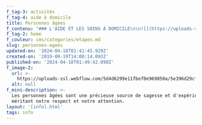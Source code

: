 ```yaml
---
f_tag-3: activités
f_tag-4: aide à domicile
title: Personnes âgées
f_contenu: "### L'AIDE ET LES SOINS À DOMICILE\n\n![](https://uploads-ssl.webflow.com/5d4d6299e11fbef0e969850a/5dd904eea554939a077a1023_15_spitex.jpeg)\n\n**Les repas à domicile**\n\nLes services proposés sont par exemple :\n\n*   **repas à domicile**\n*   **soins infirmiers** dispensés à domicile\n*   **aide pour le ménage**\n*   **ergothérapie** pour les personnes avec des problèmes spécifiques\n*   **installation de Domitel,** un appareil qui offre à la personne âgée une sécurité à domicile 24 heures sur 24. Il s'agit d'un bracelet avec un petit émetteur. En cas de malaise ou de chute, la personne âgée peut appuyer sur cet émetteur et ses proches seront immédiatement alertés.\n\nPour plus d'informations sur l'aide et des soins à domicile proposés par le CMS, cliquez [**ici**](https://www.sante.cms-sierre.ch/fr/prestations/soins-a-domicile-158).\n\n**Adresse :** CMS, Avenue Général Guisan 38A, 3960 Sierre  \n**Téléphone :** 027 455 51 51  \n**E-mail :** [**sierre@cms-smz.ch**](mailto:sierre@cms-smz.ch)  \n**Site Internet:** [**www.cms-sierre.ch**](https://www.sante.cms-sierre.ch/fr)\n\n### LES APPARTEMENTS DOMINO\n\nSi vous êtes toujours plus ou moins autonomes et que vous ne souhaitez pas aller dans un home (EMS), il existe une solution... **les appartements DOMINO !**\n\n![](https://uploads-ssl.webflow.com/5d4d6299e11fbef0e969850a/5dd905e59f97297a123359c7_thumb_domino.jpeg)\n\n**_Qu'est-ce qu'un appartement Domino ?_**\n\n*   Ce sont des appartements intégrés à encadrement médico-social gérés par le CMS.\n*   Domino, propose des appartements dans des immeubles, d'un quartier, d'un village.  \n    Les aînés vivent en colocation. Ces appartements \_réunissent sous un même toit 4 à 6 personnes âgées en respectant l'intimité et l'indépendance de chacun.\n*   Les co-locataires possèdent un lieu de vie privé et partagent des locaux communs.\n\n**_Quels sont les éléments qui différencient les appartements Domino d’une maison de retraite ?_**\n\n*   Les appartements domino ne peuvent pas se comparer à des maisons de retraite, car il s’agit d’un domicile privé dans lequel 4 à 6 personnes cohabitent.\n*   Les personnes paient un loyer mensuel et l’aide et les soins à domicile sont dispensés en fonction des besoins.\n*   L’appartement est intégré dans un immeuble standard avec des familles, des commerces, etc.\n*   La personne est indépendante et doit solliciter les services dont elle a besoin.  \n    ‍\n\n**_Qui paie ?_**\n\nComme dans n'importe quel domicile, le locataire paie son loyer et les frais qui lui sont propres. Les frais d'aide et de soins à domicile sont également à sa charge après déduction des participations des diverses assurances sociales.\n\n**Adresse :** CMS, Avenue Général Guisan 38A, 3960 Sierre  \n**Téléphone :** 027 455 51 51  \n‍**E-mail :** [\uFEFF**sierre@cms-smz.ch**](mailto:sierre@cms-smz.ch)  \n**Site Internet :** [**www.cms-sierre.ch**](https://www.cms-sierre.ch/fr/appartements-domino-56.html)\n\n‍\n\n### LES FOYERS DE JOUR\n\n**_Qu'est-ce qu'un foyer de jour ?_**\n\nC'est un lieu de vie où les personnes âgées se retrouvent pendant la journée. C'est différent d'un home car on n'y dort pas et on n'a pas de chambre. Le but de l’accueil de jour est justement de permettre aux personnes de continuer à vivre chez elles.  \n‍\n\n**_Où se trouvent les foyers de jour ?_**\n\nDans la région de Sierre, il existe deux foyers de jour :\n\n**_Beaulieu à Sierre_**\n\n**Adresse :** Résidence Beaulieu , Place Beaulieu 2b , 3960 Sierre  \n**Téléphone :** 027 451 29 00  \n**E-mail :** [**associationbeaulieu@netplus.ch**](mailto:associationbeaulieu@netplus.ch)  \n**Site Internet :** [**www.associationbeaulieu.ch**](https://www.associationbeaulieu.ch/)\n\n**_\"Jasmins\" à Chalais_**\n\n**Adresse :** Résidence \"Les Jasmins\", Route de l'Eglise 8, 3966 Chalais  \n**Téléphone :** 027 451 29 00  \n‍**E-mail :** [**associationbeaulieu@netplus.ch**](mailto:associationbeaulieu@netplus.ch)  \n**Site Internet :** [**www.associationbeaulieu.ch**](https://www.associationbeaulieu.ch/residence-les-jasmins-chalais/)\n\n**_Quelles sont les personnes accueillies ?_**\n\n*   à Beaulieu, Sierre : les personnes âgées\n*   aux Jasmins, Chalais : les personnes âgées souffrant de la maladie d'Alzheimer ou de maladies apparentées.  \n    ‍\n\n**_Qu'est-ce qu'on fait dans ces foyers ?_**\n\n*   des activités sociales notamment par les rencontres, les échanges, les ballades, les repas inter-générations, la lecture de journaux...\n*   la gym douce, la confection de repas et de collations, les achats en ville, les ateliers mémoire, le jardinage...\n\n‍\n\n![](https://uploads-ssl.webflow.com/5d4d6299e11fbef0e969850a/5e39703db89eae7348ec29ec_foyer%20de%20jour.jpg)\n\natelier chapeaux\n\n### LES HOMES POUR PERSONNES ÂGÉES\n\nLes homes \_sont des lieux de vie pour les personnes âgées: de grandes maisons où vivent les personnes âgées qui ne sont plus complètement autonomes. On les appelle aussi EMS (Etablissement Médico-Social).\n\nA Sierre, il existe deux homes: celui de [**Beaulieu**](http://www.associationbeaulieu.ch/) et celui de [**St-Joseph**](http://www.saint-joseph.ch/). Ces deux institutions travaillent de façon complémentaire. Sur ce site, nous mettrons les informations communes aux deux établissements. Pour plus d'informations, vous pouvez aller visiter les sites internet de chacun des foyers.\n\n**  \n_Qu'est ce qu'il faut pour être admis en maison de retraite ?_**\n\n**_‍_**Pour être admis comme pensionnaire dans les établissements de **l'ASSOCIATION BEAULIEU,** pour autant qu'il y ait de la place disponible, il faut remplir les conditions suivantes:\n\n*   **être en âge AVS**\n*   **être domicilié dans les communes membres de l’association** soit : Sierre - Chalais - Chippis - Grône - Veyras - Miège - Mollens -Venthône - Randogne - Chermignon - Montana - Anniviers\n\nAu **FOYER ST-JOSEPH**, les conditions d'admission sont un peu différentes.\n\n*   Ce foyer accueille **également** des personnes plus jeunes (avant l'âge AVS) qui sont à l'AI et qui ont besoin d'une structure d'accueil.\n*   Il n'est pas forcément nécessaire d'habiter la commune de Sierre, ni le canton du Valais pour pouvoir intégrer le foyer. Les admissions se font en fonction de la **situation particulière** des personnes.  \n    ‍\n\n**_Qui sont les personnes admises au home ?_**\n\nLes homes pour personnes âgées sont des **établissements d'hébergement**, d'accueil et de soins. Ils sont réservés aux personnes qui sont **en perte d'autonomie**, en raison de leur état physique, psychique et/ou social et qui ne peuvent pas recevoir le soutien approprié à domicile.\n\nLes personnes atteintes de maladies chroniques dont l'état physique et/ou psychique nécessite un placement qui suppose:\n\n\\- des soins, **paramédicaux**, difficiles à donner à domicile.\\\\\n\n*   une surveillance médicale régulière par les infirmières et les aides-soignantes.\n\n**_Comment faire une demande d'admission ?_**\n\n*   Tout candidat pensionnaire **rédige la demande d'admission sur la formule officielle** qui est à disposition auprès du secrétariat du home.\n*   Il faut un certificat médical ou une feuille de transfert d’un établissement hospitalier.\n*   Il faut un certificat de domicile délivré par les services de l'administration communale.\n*   Il faut autoriser, par sa signature, la caisse de compensation AVS ou l'office AI compétent à communiquer à l'établissement une copie des décisions de rente d'invalidité, d'allocation pour impotent, ainsi que des prestations complémentaires qui seraient établies en sa faveur\n\n**_\\==> Avant l'admission, le pensionnaire doit :_**\n\n*   Payer le prix socio-hôtelier qui lui est indiqué par la direction, lors de son inscription.\n*   Informer immédiatement, en cas de besoin, la direction de toute modification de revenus ou de fortune (par exemple : rentes, héritage).  \n    ‍\n\n**_Et si je n'ai pas assez d'argent ?_**\n\nLes futurs pensionnaires, qui n'ont pas les ressources nécessaires pour payer le prix socio-hôtelier, se doivent **d’informer la direction afin d’être orientés sur les aides des prestations complémentaires de l’AVS**.  \n‍\n\n**_Et le financement ?_**\n\n**Le prix socio-hôtelier couvre les prestations suivantes :**\n\n*   Logement en chambre, literie, linges et serviettes de bain\n*   Pension complète\n*   Service de lingerie soit blanchissage, repassage et distribution dans les chambres.\n*   Service quotidien de la chambre et de la salle de bain (réfection du lit, balayage, époussetage)\n*   Chauffage, eau chaude et froide\n*   Manifestations et divertissements en commun proposés aux pensionnaires.\n\n**Certaines prestations ne sont pas comprises dans le prix socio-hôtelier, de façon générale :**\n\n*   Frais de médecin, médicaments, matériel de soin et de toilette\n*   Mesures de soin et de traitement selon système BESA\n*   Coiffeur, pédicure...\n*   Frais de téléphone\n*   Frais de transport\n\n**_Et si je bénéficie d'une allocation d'impotence ?_**\n\nLe pensionnaire qui bénéficie d’une allocation d’impotence doit en informer la direction. **La rente est due, dans sa totalité, au home et cela pour le mois entier**. Elle est facturée en sus du prix socio-hôtelier.  \n‍\n\n**_Qui paie les soins ?_**\n\nLe home facture, à **la caisse maladie** du pensionnaire, une taxe de soin.\n\n**_Et comment ça se passe au quotidien ?_**\n\n*   Les heures de visite sont libres.\n*   Une cafétéria est à disposition, tous les jours de l’année , pour les résidents, les familles, les visites et aussi pour tout public.\n*   Une chapelle permet aux résidents de se recueillir à tout moment.\n*   Des messes et des animations spirituelles ont lieu toutes les semaines.\n*   Une équipe d’aumônerie met en valeur les diverses fêtes religieuses.\n*   Des espaces de rencontres et de repos.\n*   Service de coiffure, pédicure, manucure.\n*   Des espaces verts, lieux de promenades ou de jardinage...\n*   Nombreuses animations : jeux de mémoire, activités créatrices, travaux manuels, fêtes, lecture, soins de beauté, chant, gym douce...\n*   Sorties socio-culturelles organisées par les foyers\n\n**_Est-ce possible d'être accueilli pour une courte durée ?_**\n\nOui : **au foyer des Jasmins à Chalais**, il existe une **Unité d'Accueil Temporaire (UAT) :** 4 lits sont à disposition pour l'accueil temporaire des personnes âgées, pendant quelques jours ou quelques semaines. Cela permet de décharger occasionnellement les familles qui s'occupent d'un proche âgé.\n\nChaque établissement a, bien sûr, ses particularités. Vous pouvez visiter les sites Internet de Beaulieu ou de St-Joseph ou alors contacter ces établissements pour plus d'informations.  \n‍  \n**H\uFEFFome Beaulieu**\n\n**Adresse :** Place Beaulieu 2b, 3960 Sierre  \n**Téléphone :** 027 451 29 00  \n‍**E-mail :** [**associationbeaulieu@netplus.ch  \n‍**](mailto:associationbeaulieu@netplus.ch)**Site Internet :** [**association beaulieu**](http://www.associationbeaulieu.ch/)  \n‍\n\n**Foyer St-Joseph**\n\n**Adresse :** Montée du Château 21- 23, 3960 Sierre  \n**Téléphone :** 027 455 54 55  \n**E-mail :** [**reception@saint-joseph.ch**](mailto:reception@saint-joseph.ch)  \n‍**Site Internet :** [**www.saint-joseph.ch  \n‍**](http://www.saint-joseph.ch/)\n\n‍\n\n### LES ACTIVITÉS POUR PERSONNES ÂGÉES\n\n**Pro Senectute**\n\nCette association propose des activités, des formations et divers services à l'attention des personnes âgées de 60 ans et plus et de leurs proches.\n\n**Adresse** : Avenue Général-Guisan 19, CP 732, 3960 Sierre  \n‍**Téléphone :** 027 455 26 28  \n‍**E-mail** : [**info@vs.prosenectute.ch**](mailto:info@vs.prosenectute.ch)  \n‍**Site Internet** : [**www.vs.prosenectute.ch**](http://www.vs.prosenectute.ch)"
f_tag-2: home
f_couleur: cms/categories/etapes.md
slug: personnes-agees
updated-on: '2024-04-18T01:41:45.929Z'
created-on: '2019-09-19T14:00:14.093Z'
published-on: '2024-04-18T01:49:42.090Z'
f_image-2:
  url: >-
    https://uploads-ssl.webflow.com/5d4d6299e11fbef0e969850a/5e396d29cf0a58337a56042c_personnes%20ag%C3%A9es.jpg
  alt: null
f_mini-description: >-
  Les personnes âgées sont une précieuse source de sagesse et d'expérience,
  méritant notre respect et notre attention.
layout: '[info].html'
tags: info
---
```



